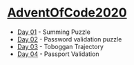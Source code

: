 # [AdventOfCode2020](https://adventofcode.com/2020)

* [Day 01](https://adventofcode.com/2020/day/1) - Summing Puzzle
* [Day 02](https://adventofcode.com/2020/day/2) - Password validation puzzle
* [Day 03](https://adventofcode.com/2020/day/3) - Toboggan Trajectory
* [Day 04](https://adventofcode.com/2020/day/4) - Passport Validation